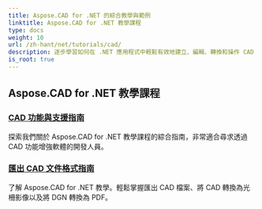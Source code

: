 ```yaml
---
title: Aspose.CAD for .NET 的綜合教學與範例
linktitle: Aspose.CAD for .NET 教學課程
type: docs
weight: 10
url: /zh-hant/net/tutorials/cad/
description: 逐步學習如何在 .NET 應用程式中輕鬆有效地建立、編輯、轉換和操作 CAD 繪圖。非常適合初學者和專業人士。
is_root: true
---
```


## Aspose.CAD for .NET 教學課程
### [CAD 功能與支援指南](./guide-to-cad-features-and-support/)
探索我們關於 Aspose.CAD for .NET 教學課程的綜合指南，非常適合尋求透過 CAD 功能增強軟體的開發人員。
### [匯出 CAD 文件格式指南](./guide-to-exporting-cad-format/)
了解 Aspose.CAD for .NET 教學。輕鬆掌握匯出 CAD 檔案、將 CAD 轉換為光柵影像以及將 DGN 轉換為 PDF。